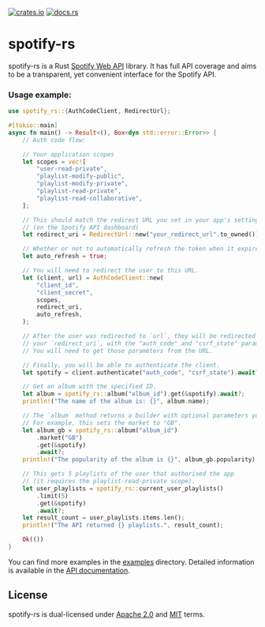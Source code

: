 [![crates.io](https://img.shields.io/crates/v/spotify-rs)](https://crates.io/crates/spotify-rs)
[![docs.rs](https://img.shields.io/docsrs/spotify-rs)](https://docs.rs/spotify-rs)

# spotify-rs
spotify-rs is a Rust [Spotify Web API](https://developer.spotify.com/documentation/web-api) library.
It has full API coverage and aims to be a transparent, yet convenient interface for the Spotify API.

### Usage example:
```rust
use spotify_rs::{AuthCodeClient, RedirectUrl};

#[tokio::main]
async fn main() -> Result<(), Box<dyn std::error::Error>> {
    // Auth code flow:

    // Your application scopes
    let scopes = vec![
        "user-read-private",
        "playlist-modify-public",
        "playlist-modify-private",
        "playlist-read-private",
        "playlist-read-collaborative",
    ];

    // This should match the redirect URL you set in your app's settings
    // (on the Spotify API dashboard)
    let redirect_uri = RedirectUrl::new("your_redirect_url".to_owned())?;

    // Whether or not to automatically refresh the token when it expires.
    let auto_refresh = true;

    // You will need to redirect the user to this URL.
    let (client, url) = AuthCodeClient::new(
        "client_id",
        "client_secret",
        scopes,
        redirect_uri,
        auto_refresh,
    );

    // After the user was redirected to `url`, they will be redirected *again*, to
    // your `redirect_uri`, with the "auth_code" and "csrf_state" parameters in the URL.
    // You will need to get those parameters from the URL.

    // Finally, you will be able to authenticate the client.
    let spotify = client.authenticate("auth_code", "csrf_state").await?;

    // Get an album with the specified ID.
    let album = spotify_rs::album("album_id").get(&spotify).await?;
    println!("The name of the album is: {}", album.name);

    // The `album` method returns a builder with optional parameters you can set
    // For example, this sets the market to "GB".
    let album_gb = spotify_rs::album("album_id")
        .market("GB")
        .get(&spotify)
        .await?;
    println!("The popularity of the album is {}", album_gb.popularity);

    // This gets 5 playlists of the user that authorised the app
    // (it requires the playlist-read-private scope).
    let user_playlists = spotify_rs::current_user_playlists()
        .limit(5)
        .get(&spotify)
        .await?;
    let result_count = user_playlists.items.len();
    println!("The API returned {} playlists.", result_count);

    Ok(())
}
```
You can find more examples in the [examples](examples) directory.
Detailed information is available in the [API documentation](https://docs.rs/spotify-rs/).

## License
spotify-rs is dual-licensed under [Apache 2.0](https://github.com/Bogpan/spotify-rs/blob/main/LICENSE-APACHE) and [MIT](https://github.com/Bogpan/spotify-rs/blob/main/LICENSE-MIT) terms.
